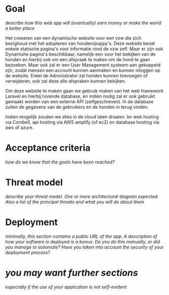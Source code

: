# Goal
*describe how this web app will (evantually) earn money or make the world a better place*

Het creeeren van een dynamische website voor een vzw die zich bezighoud met het adopteren van honden/puppy's.
Deze website bevat enkele statische pagina's voor informatie rond de vzw zelf. Maar er zijn ook Dynamishe pagina's beschikbaar, namelijk een voor het bekijken van de honden en hierbij ook om een afspraak te maken om de hond te gaan bezoeken. Maar ook zal er een User Management systeem aan gekoppeld zijn, zodat mensen een account kunnen aanmaken en kunnen inloggen op de website. Enkel de Administrator zal honden kunnen toevoegen of verwijderen, ook zal deze alle afspraken kunnen bekijken.

Om deze website te maken gaan we gebruik maken van het web framework Laravel en hierbij horende database, en indien nodig zal er ook gebruikt gemaakt worden van een externe API (zelfgeschreven).
In de database zullen de gegevens van de gebruikers en de honden in terug vinden.

Indien mogelijk zouden we alles in de cloud laten draaien. bv web hosting via Combell, api hosting via AWS amplify (of ec2) en database hosting via aws of azure.

# Acceptance criteria
*how do we know that the goals have been reached?*



# Threat model
*describe your threat model. One or more architectural diagram expected. Also a list of the principal threats and what you will do about them*
# Deployment
*minimally, this section contains a public URL of the app. A description of how your software is deployed is a bonus. Do you do this manually, or did you manage to automate? Have you taken into account the security of your deployment process?*
# *you may want further sections*
*especially if the use of your application is not self-evident*

